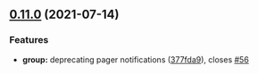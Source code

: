 ## [0.11.0](https://github.com/rymancl/terraform-provider-dotcommonitor/compare/v0.10.2...v0.11.0) (2021-07-14)


### Features

* **group:** deprecating pager notifications ([377fda9](https://github.com/rymancl/terraform-provider-dotcommonitor/commit/377fda9018c40e1ef94d14b226ebbe2e7912960b)), closes [#56](https://github.com/rymancl/terraform-provider-dotcommonitor/issues/56)


